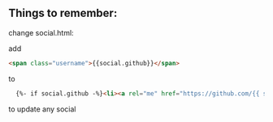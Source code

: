 ## Things to remember:

change social.html:

add 
```html
<span class="username">{{social.github}}</span>

```

 to 
 
```html
  {%- if social.github -%}<li><a rel="me" href="https://github.com/{{ social.github | cgi_escape | escape }}" title="{{ social.github | escape }}"><svg class="svg-icon grey"><use xlink:href="{{ '/assets/minima-social-icons.svg#github' | relative_url }}"></use></svg><span class="username">{{social.github}}</span></a></li>{%- endif -%}

```
to update any social

